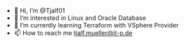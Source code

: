 - 👋 Hi, I’m @Tjalf01
- 👀 I’m interested in Linux and Oracle Database
- 🌱 I’m currently learning Terraform with VSphere Provider
- 📫 How to reach me tjalf.mueller@it-p.de

<!---
Tjalf01/Tjalf01 is a ✨ special ✨ repository because its `README.md` (this file) appears on your GitHub profile.
You can click the Preview link to take a look at your changes.
--->
